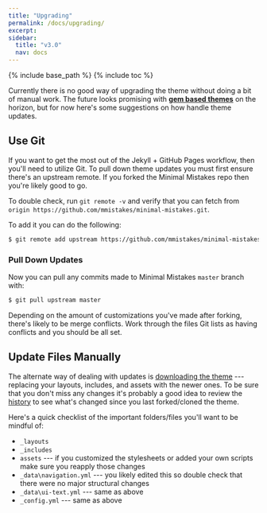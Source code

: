 ```yaml
---
title: "Upgrading"
permalink: /docs/upgrading/
excerpt:
sidebar:
  title: "v3.0"
  nav: docs
---
```


{% include base_path %}
{% include toc %}

Currently there is no good way of upgrading the theme without doing a bit of manual work. The future looks promising with [**gem based themes**](https://github.com/jekyll/jekyll/pull/4595) on the horizon, but for now here's some suggestions on how handle theme updates.

## Use Git

If you want to get the most out of the Jekyll + GitHub Pages workflow, then you'll need to utilize Git. To pull down theme updates you must first ensure there's an upstream remote. If you forked the Minimal Mistakes repo then you're likely good to go.

To double check, run `git remote -v` and verify that you can fetch from `origin https://github.com/mmistakes/minimal-mistakes.git`.

To add it you can do the following:

```bash
$ git remote add upstream https://github.com/mmistakes/minimal-mistakes.git
```

### Pull Down Updates

Now you can pull any commits made to Minimal Mistakes `master` branch with:

```bash
$ git pull upstream master
```

Depending on the amount of customizations you've made after forking, there's likely to be merge conflicts. Work through the files Git lists as having conflicts and you should be all set.

## Update Files Manually

The alternate way of dealing with updates is [downloading the theme](https://github.com/mmistakes/minimal-mistakes/archive/master.zip) --- replacing your layouts, includes, and assets with the newer ones. To be sure that you don't miss any changes it's probably a good idea to review the [history](https://github.com/mmistakes/minimal-mistakes/commits/master) to see what's changed since you last forked/cloned the theme.

Here's a quick checklist of the important folders/files you'll want to be mindful of:

* `_layouts`
* `_includes`
* `assets` --- if you customized the stylesheets or added your own scripts make sure you reapply those changes
* `_data\navigation.yml` --- you likely edited this so double check that there were no major structural changes
* `_data\ui-text.yml` --- same as above
* `_config.yml` --- same as above